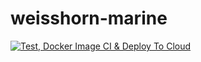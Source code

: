 # weisshorn-marine

[![Test, Docker Image CI & Deploy To Cloud](https://github.com/sthenkel23/weisshorn-marine/actions/workflows/ci.yml/badge.svg?branch=dev)](https://github.com/sthenkel23/weisshorn-marine/actions/workflows/ci.yml)
